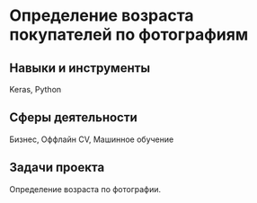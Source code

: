# Определение возраста покупателей по фотографиям
## Навыки и инструменты

Keras, Python

## Сферы деятельности

Бизнес, Оффлайн	CV, Машинное обучение

## Задачи проекта

Определение возраста по фотографии.